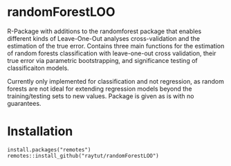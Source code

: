 # randomForestLOO
R-Package with additions to the randomforest package that enables different kinds of Leave-One-Out analyses cross-validation and the estimation of the true error. Contains three main functions for the estimation of random forests classification with leave-one-out cross validation, their true error via parametric bootstrapping, and significance testing of classificaiton models.


Currently only implemented for classification and not regression, as random forests are not ideal for extending regression models beyond the training/testing sets to new values. Package is given as is with no guarantees. 

# Installation
```
install.packages("remotes")
remotes::install_github("raytut/randomForestLOO")
```
